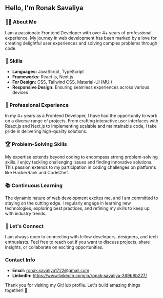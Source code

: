 ## Hello, I'm Ronak Savaliya

### 👨‍💻 About Me
I am a passionate Frontend Developer with over 4+ years of professional experience. My journey in web development has been marked by a love for creating delightful user experiences and solving complex problems through code.

### 🚀 Skills
- **Languages:** JavaScript, TypeScript
- **Frameworks:** React.js, Next.js
- **For Design:** CSS, Tailwind CSS, Material-UI (MUI)
- **Responsive Design:** Ensuring seamless experiences across various devices

### 💼 Professional Experience
In my 4+ years as a Frontend Developer, I have had the opportunity to work on a diverse range of projects. From crafting interactive user interfaces with React.js and Next.js to implementing scalable and maintainable code, I take pride in delivering high-quality solutions.

### 🏆 Problem-Solving Skills
My expertise extends beyond coding to encompass strong problem-solving skills. I enjoy tackling challenging issues and finding innovative solutions. This passion extends to my participation in coding challenges on platforms like HackerRank and CodeChef.

### 📚 Continuous Learning
The dynamic nature of web development excites me, and I am committed to staying on the cutting edge. I regularly engage in learning new technologies, exploring best practices, and refining my skills to keep up with industry trends.

### 🤝 Let's Connect
I am always open to connecting with fellow developers, designers, and tech enthusiasts. Feel free to reach out if you want to discuss projects, share insights, or collaborate on exciting opportunities.

### Contact Info
- **Email:** ronak.savaliya1722@gmail.com
- **LinkedIn:** https://www.linkedin.com/in/ronak-savaliya-369b9b227/


Thank you for visiting my GitHub profile. Let's build amazing things together! 🚀
